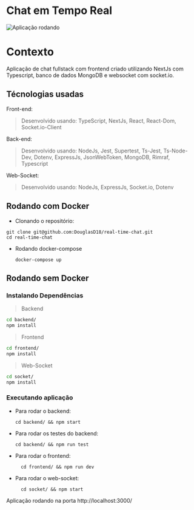 # Chat em Tempo Real

![Aplicação rodando]()

# Contexto

Aplicação de chat fullstack com frontend criado utilizando NextJs com Typescript, banco de dados MongoDB e websocket com socket.io.

## Técnologias usadas

Front-end:
> Desenvolvido usando: TypeScript, NextJs, React, React-Dom, Socket.io-Client

Back-end:
> Desenvolvido usando: NodeJs, Jest, Supertest, Ts-Jest, Ts-Node-Dev, Dotenv, ExpressJs, JsonWebToken, MongoDB, Rimraf, Typescript

Web-Socket:
> Desenvolvido usando: NodeJs, ExpressJs, Socket.io, Dotenv

## Rodando com Docker

 * Clonando o  repositório:

  ```
  git clone git@github.com:DouglasD18/real-time-chat.git
  cd real-time-chat
  ```

* Rodando docker-compose
  ```
  docker-compose up
  ```

## Rodando sem Docker

### Instalando Dependências

> Backend
```bash
cd backend/ 
npm install
``` 
> Frontend
```bash
cd frontend/
npm install
``` 
> Web-Socket
```bash
cd socket/
npm install
``` 

### Executando aplicação

* Para rodar o backend:

  ```
  cd backend/ && npm start
  ```

* Para rodar os testes do backend:

  ```
  cd backend/ && npm run test
  ```

* Para rodar o frontend:

  ```
    cd frontend/ && npm run dev
  ```

* Para rodar o web-socket:

  ```
    cd socket/ && npm start
  ```

Aplicação rodando na porta http://localhost:3000/